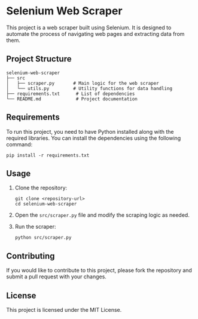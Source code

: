 # Selenium Web Scraper

This project is a web scraper built using Selenium. It is designed to automate the process of navigating web pages and extracting data from them.

## Project Structure

```
selenium-web-scraper
├── src
│   ├── scraper.py       # Main logic for the web scraper
│   └── utils.py         # Utility functions for data handling
├── requirements.txt      # List of dependencies
└── README.md             # Project documentation
```

## Requirements

To run this project, you need to have Python installed along with the required libraries. You can install the dependencies using the following command:

```
pip install -r requirements.txt
```

## Usage

1. Clone the repository:
   ```
   git clone <repository-url>
   cd selenium-web-scraper
   ```

2. Open the `src/scraper.py` file and modify the scraping logic as needed.

3. Run the scraper:
   ```
   python src/scraper.py
   ```

## Contributing

If you would like to contribute to this project, please fork the repository and submit a pull request with your changes.

## License

This project is licensed under the MIT License.